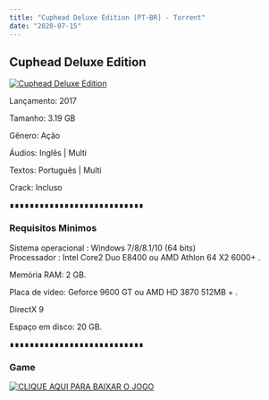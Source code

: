 ```yaml
---
title: "Cuphead Deluxe Edition [PT-BR] - Torrent"
date: "2020-07-15"
---
```


## Cuphead Deluxe Edition

[![](https://1.bp.blogspot.com/-fumimaTXav0/Xp9fILvi13I/AAAAAAAAAkQ/J1UnzI4-PhkxRdDdU2xYlZ0YZNckPokJgCLcBGAsYHQ/s640/cuphead.jpg "Cuphead Deluxe Edition")](https://1.bp.blogspot.com/-fumimaTXav0/Xp9fILvi13I/AAAAAAAAAkQ/J1UnzI4-PhkxRdDdU2xYlZ0YZNckPokJgCLcBGAsYHQ/s1600/cuphead.jpg)

  

Lançamento: 2017

Tamanho: 3.19 GB

Gênero: Ação

Áudios: Inglês | Multi

Textos: Português | Multi

Crack: Incluso

∎∎∎∎∎∎∎∎∎∎∎∎∎∎∎∎∎∎∎∎∎∎∎∎∎∎∎

  

### Requisitos Minimos

Sistema operacional : Windows 7/8/8.1/10 (64 bits)  
Processador : Intel Core2 Duo E8400 ou AMD Athlon 64 X2 6000+ . 

Memória RAM: 2 GB.

Placa de vídeo: Geforce 9600 GT ou AMD HD 3870 512MB + .

DirectX 9

Espaço em disco: 20 GB.

∎∎∎∎∎∎∎∎∎∎∎∎∎∎∎∎∎∎∎∎∎∎∎∎∎∎∎

### Game

[![](https://1.bp.blogspot.com/-qtMkGv5gL20/XnDXUMM72yI/AAAAAAAAAas/3fw4QW-wPxoIAhUyb7hjqQAA1Rvne5TmQCPcBGAYYCw/s320/MAGNET{ca9bad4f721d92abc13e060f4f8dd78be4bc2e3e6ae69d619fbd104809de1ad1}2BLINK.png "CLIQUE AQUI PARA BAIXAR O JOGO")](https://ouo.io/9cIvXU)
